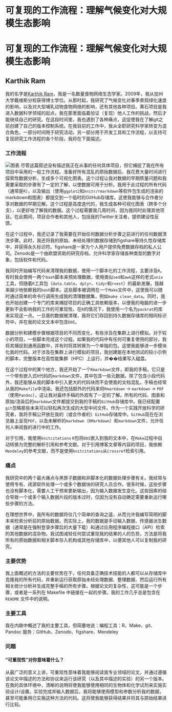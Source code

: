 # 可复现的工作流程：理解气候变化对大规模生态影响

# 可复现的工作流程：理解气候变化对大规模生态影响

## Karthik Ram

我的名字是[Karthik Ram](http://karthik.io)，我是一名数量食物网络生态学家。2009年，我从加州大学戴维斯分校获得博士学位。从那时起，我研究了气候变化对春季景观绿化速度的影响，以及对大型哺乳动物食物网络的影响，还有其他各种项目。黄石项目是我进入数据科学领域的起点，我在那里面临着验证（复现）他人工作的挑战，然后才能继续自己的研究。在这段时间里，我也遇到了各种痛点，这促使我在了解git之前创建了自己的版本控制系统。在我目前的工作中，我从全职研究科学家转变为混合角色，一部分时间用于研究活动，另一部分用于开发工具和工作流程，以支持可复现研究工作流程的各个阶段，我将在下面描述。

### 工作流程

![图表](kram.png) 尽管这篇叙述没有描述我正在从事的任何具体项目，但它捕捉了我在所有项目中采用的一般工作流程。准备好所有混乱的原始数据后，我花费大量时间进行探索性数据分析，生成多个可视化图表。这个过程让我对数据的早期质量问题和我需要采取的步骤有了一定的了解，以使数据可用于分析。我用于此过程的所有代码（通常是`R`），以及输出（使用`ggplot2`和`knitr/rmarkdown`等软件包生成的渲染的markdown和图表）都提交到一个临时的GitHub存储库。这使我能够与合作者分享对数据的早期见解。这个过程是高度迭代的，我生成各种可视化图表（跨多个分支），以更好地了解我的数据。这个过程需要我几周时间，因为我同时处理其他项目。在此期间，项目合作者和其他人，包括我的Twitter关注者，提供建设性反馈。

在这个过程中，我还记录了我需要在开始任何数据分析步骤之前进行的任何数据清洗步骤。此时，我还将我的原始、未经处理的数据存储到figshare等持久性存储库中，并获得永久标识符。figshare是一家为个人用户提供免费数据存档的私人公司。Zenodo是一个由欧盟资助的研究存档，允许科学家存储各种类型的数字对象，包括软件和代码。

我同时开始编写代码来清理我的数据，使用一个脚本化的工作流程，主要涉及`R`。有时我会使用一两个`bash`脚本来预处理数据，使用类似`sed`和`awk`这样的老式`unix`工具，但随着`R`工具包（`data.table`、`dplyr`、`tidyr`和`rvest`）的最新发展，我越来越少地依赖我的`bash`脚本。这些脚本被调用在一个`Make`文件中，这使我可以随时通过简单的命令行调用生成我的清理数据集，例如`make clean_data`。同时，我也开始创建一个专门的库来捕捉项目的正确工具依赖版本，以便我的电脑的进一步更新不会影响我的工作的可重现性。在`R`的情况下，我使用一个名为`packrat`的库来实现这一点。一旦我的数据被清理，我将它们存回到持久数据存储库的相同标识符中，并在我的论文文本中包含`DOI`。

数据分析和建模步骤根据项目的不同而变化，有些涉及在集群上进行模拟。对于较小的项目，一些脚本完成这个过程。如果我的代码中有任何可重复使用的部分，我将其捕捉到通用函数中，并有时将其转换为一个单独的包。这使我能够进一步模块化我的代码。对于涉及在集群上进行模拟的项目，我创建能在本地测试的较小示例的脚本，完整版本在高性能集群（HPC）上运行，并��结果写入磁盘。

在这个过程中的某个地方，我还开始了一个`Rmarkdown`文件，即我的手稿，它只是一个带有嵌入式`R`代码的`markdown`文件，其中包含一些元数据。除了包含小段代码外，我还能够从我的脚本中引入更大的代码块而不会使我的文档混乱。手稿也经常从我的`Makefile`中渲染。我还包括额外的代码来将`Rmarkdown` → `markdown` → `PDF`（使用`Pandoc`），这让我对最终手稿的外观有了一定的了解。所有的代码、图表和原始/渲染后的`markdown`文件都提交到我的手稿的`GitHub`存储库中。我已经配置`git`忽略那些未来可以轻松再次生成的大型中间文件。作为一个实践开放科学的研究者，我将手稿公开放在我的（或合作者的）`GitHub`存储库中。`GitHub`现在在浏览器上呈现`PDF`，以及未解析的`markdown`（`RMarkdown`）和`markdown`文件，允许任何人审阅我的进行中的工作。

对于引用，我使用`knitcitations` `R`包将`DOI`嵌入到我的文本中，在`Make`过程中自动转换为完整的解析引用和参考文献。对于引用博客文章等内容的项目，我依赖`Mendeley`的参考文献，而不是使用`knitcitations`从`Crossref`检索引用。

### 痛点

我研究中的两个最大痛点与黑匣子数据和非脚本化的数据处理步骤有关。我经常与使用专有、闭源软件处理一个或多个数据块的研究人员合作。很多时候，这些步骤也没有脚本化，需要人工干预来更新输出，因为输入数据发生变化。这些因素的结合导致一个或多个输入数据片段的版本过时，仅因为没有自动确定需要重新运行哪些步骤的方法。

在理想世界中，我所有的数据将仅几个简单的查询之遥，从而允许我编写简明的脚本来检索分析前的原始数据。而实际上，我的数据是手动输入数据、传感器派生数据（通常是在强制登录步骤后的大量下载）和通过应用程序编程接口（API）检索的其他数据的混杂物。我试图减轻任何尝试重现我的结果的人的负担，方法是将我所有的原始数据和相关脚本存入机构或其他存储库中，以便其他人可以复制我的研究。

### 主要优势

我上面概述的方法的主要优势在于，任何具备正确技术技能的人都可以从存储库中克隆我的所有代码，并重新运行获取原始未经处理数据、整理数据、然后运行所有相关统计分析并生成完整手稿的所有步骤。根据论文的复杂性，这可能是一个步骤，或者是一系列在 Makefile 中链接在一起的步骤。我的工作几乎总是包含在 `README` 文件中的说明。

### 主要工具

我在内联中概述了我的主要工具，但简要地说：编程工具：R、Make、git、Pandoc 服务：GitHub、Zenodo、figshare、Mendeley

### 问题

#### “可重现性”对你意味着什么？

从最广泛的意义上讲，可重现性意味着我能够阅读我专业领域的论文，并通过遵循该论文中描述的方法和协议来运行该研究（以及其中描述的实验）的另一个版本。在我的具体环境中，清晰的说明将使我能够使用相同的生物体和化学试剂来实施实验设计/设置。实验完成并输入数据后，我将能够使用模型和参数分析我的数据，甚至可能重用已实施这种方法的代码。这将使我能够获得结果并将其与原始结果进行比较。
